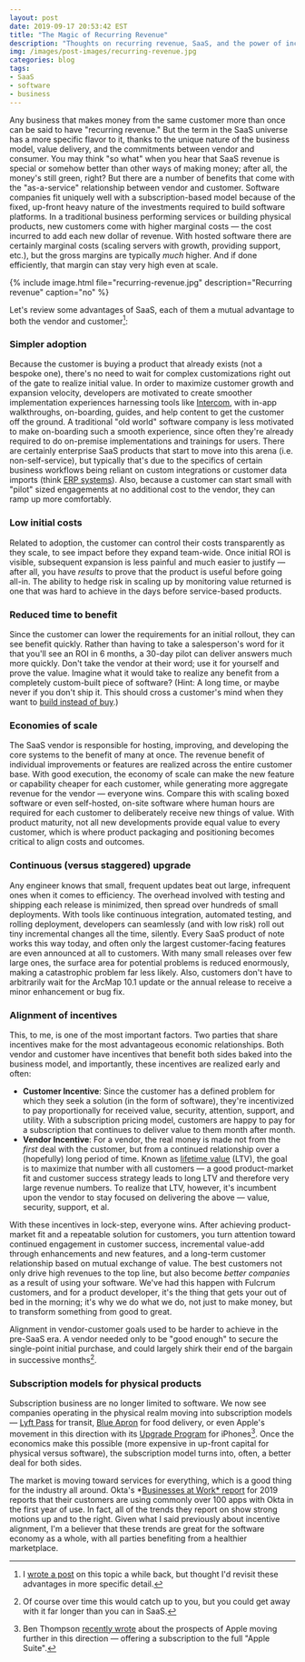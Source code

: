 ```yaml
---
layout: post
date: 2019-09-17 20:53:42 EST
title: "The Magic of Recurring Revenue"
description: "Thoughts on recurring revenue, SaaS, and the power of incentives."
img: /images/post-images/recurring-revenue.jpg
categories: blog
tags:
- SaaS
- software
- business
---
```


Any business that makes money from the same customer more than once can be said to have "recurring revenue." But the term in the SaaS universe has a more specific flavor to it, thanks to the unique nature of the business model, value delivery, and the commitments between vendor and consumer. You may think "so what" when you hear that SaaS revenue is special or somehow better than other ways of making money; after all, the money's still green, right? But there are a number of benefits  that come with the "as-a-service" relationship between vendor and customer. Software companies fit uniquely well with a subscription-based model because of the fixed, up-front heavy nature of the investments required to build software platforms. In a traditional business performing services or building physical products, new customers come with higher marginal costs — the cost incurred to add each new dollar of revenue. With hosted software there are certainly marginal costs (scaling servers with growth, providing support, etc.), but the gross margins are typically _much_ higher. And if done efficiently, that margin can stay very high even at scale.

{% include image.html file="recurring-revenue.jpg" description="Recurring revenue" caption="no" %}

Let's review some advantages of SaaS, each of them a mutual advantage to both the vendor and customer[^saasmodels]:

### Simpler adoption

Because the customer is buying a product that already exists (not a bespoke one), there's no need to wait for complex customizations right out of the gate to realize initial value. In order to maximize customer growth and expansion velocity, developers are motivated to create smoother implementation experiences harnessing tools like [Intercom](https://www.intercom.com/ "Intercom"), with in-app walkthroughs, on-boarding, guides, and help content to get the customer off the ground. A traditional "old world" software company is less motivated to make on-boarding such a smooth experience, since often they're already required to do on-premise implementations and trainings for users. There are certainly enterprise SaaS products that start to move into this arena (i.e. non-self-service), but typically that's due to the specifics of certain business workflows being reliant on custom integrations or customer data imports (think [ERP systems](https://en.wikipedia.org/wiki/Enterprise_resource_planning "ERP Systems")). Also, because a customer can start small with "pilot" sized engagements at no additional cost to the vendor, they can ramp up more comfortably.

### Low initial costs

Related to adoption, the customer can control their costs transparently as they scale, to see impact before they expand team-wide. Once initial ROI is visible, subsequent expansion is less painful and much easier to justify — after all, you have _results_ to prove that the product is useful before going all-in. The ability to hedge risk in scaling up by monitoring value returned is one that was hard to achieve in the days before service-based products.

### Reduced time to benefit

Since the customer can lower the requirements for an initial rollout, they can see benefit quickly. Rather than having to take a salesperson's word for it that you'll see an ROI in 6 months, a 30-day pilot can deliver answers much more quickly. Don't take the vendor at their word; use it for yourself and prove the value. Imagine what it would take to realize any benefit from a completely custom-built piece of software? (Hint: A long time, or maybe never if you don't ship it. This should cross a customer's mind when they want to [build instead of buy](https://medium.com/swlh/when-to-build-and-when-to-buy-on-the-lure-of-building-software-4dd5faf7effb "When to Buy and When to Build").)

### Economies of scale

The SaaS vendor is responsible for hosting, improving, and developing the core systems to the benefit of many at once. The revenue benefit of individual improvements or features are realized across the entire customer base. With good execution, the economy of scale can make the new feature or capability cheaper for each customer, while generating more aggregate revenue for the vendor — everyone wins. Compare this with scaling boxed software or even self-hosted, on-site software where human hours are required for each customer to deliberately receive new things of value. With product maturity, not all new developments provide equal value to every customer, which is where product packaging and positioning becomes critical to align costs and outcomes.

### Continuous (versus staggered) upgrade

Any engineer knows that small, frequent updates beat out large, infrequent ones when it comes to efficiency. The overhead involved with testing and shipping each release is minimized, then spread over hundreds of small deployments. With tools like continuous integration, automated testing, and rolling deployment, developers can seamlessly (and with low risk) roll out tiny incremental changes all the time, silently. Every SaaS product of note works this way today, and often only the largest customer-facing features are even announced at all to customers. With many small releases over few large ones, the surface area for potential problems is reduced enormously, making a catastrophic problem far less likely. Also, customers don't have to arbitrarily wait for the ArcMap 10.1 update or the annual release to receive a minor enhancement or bug fix.

### Alignment of incentives

This, to me, is one of the most important factors. Two parties that share incentives make for the most advantageous economic relationships. Both vendor and customer have incentives that benefit both sides baked into the business model, and importantly, these incentives are realized early and often:

* **Customer Incentive**: Since the customer has a defined problem for which they seek a solution (in the form of software), they're incentivized to pay proportionally for received value, security, attention, support, and utility. With a subscription pricing model, customers are happy to pay for a subscription that continues to deliver value to them month after month.
* **Vendor Incentive**: For a vendor, the real money is made not from the *first* deal with the customer, but from a continued relationship over a (hopefully) long period of time. Known as [lifetime value](https://en.wikipedia.org/wiki/Customer_lifetime_value "Customer Lifetime Value") (LTV), the goal is to maximize that number with all customers — a good product-market fit and customer success strategy leads to long LTV and therefore very large revenue numbers. To realize that LTV, however, it's incumbent upon the vendor to stay focused on delivering the above — value, security, support, et al.

With these incentives in lock-step, everyone wins. After achieving product-market fit and a repeatable solution for customers, you turn attention toward continued engagement in customer success, incremental value-add through enhancements and new features, and a long-term customer relationship based on mutual exchange of value. The best customers not only drive high revenues to the top line, but also become *better companies* as a result of using your software. We've had this happen with Fulcrum customers, and for a product developer, it's the thing that gets your out of bed in the morning; it's why we do what we do, not just to make money, but to transform something from good to great.

Alignment in vendor-customer goals used to be harder to achieve in the pre-SaaS era. A vendor needed only to be "good enough" to secure the single-point initial purchase, and could largely shirk their end of the bargain in successive months[^goodenough].

### Subscription models for physical products

Subscription business are no longer limited to software. We now see companies operating in the physical realm moving into subscription models — [Lyft Pass](https://www.theverge.com/2018/10/16/17978626/lyft-monthly-subscription-plan-nationwide "Lyft subscriptions") for transit, [Blue Apron](https://www.blueapron.com/ "Blue Apron") for food delivery, or even Apple's movement in this direction with its [Upgrade Program](https://www.apple.com/shop/iphone/iphone-upgrade-program "iPhone Upgrade Program") for iPhones[^iphoneupgrade]. Once the economics make this possible (more expensive in up-front capital for physical versus software), the subscription model turns into, often, a better deal for both sides.

The market is moving toward services for everything, which is a good thing for the industry all around. Okta's *[Businesses at Work* report](https://www.okta.com/businesses-at-work/2019/ "Okta Businesses at Work 2019") for 2019 reports that their customers are using commonly over 100 apps with Okta in the first year of use. In fact, all of the trends they report on show strong motions up and to the right. Given what I said previously about incentive alignment, I'm a believer that these trends are great for the software economy as a whole, with all parties benefiting from a healthier marketplace.

 [^saasmodels]: I [wrote a post](/post/power-of-saas-models/ "The Power of SaaS Models") on this topic a while back, but thought I'd revisit these advantages in more specific detail.

 [^goodenough]: Of course over time this would catch up to you, but you could get away with it far longer than you can in SaaS.

 [^iphoneupgrade]: Ben Thompson [recently wrote](https://stratechery.com/2019/the-iphone-and-apples-services-strategy/ "The iPhone and Apple's Services Strategy") about the prospects of Apple moving further in this direction — offering a subscription to the full "Apple Suite".
